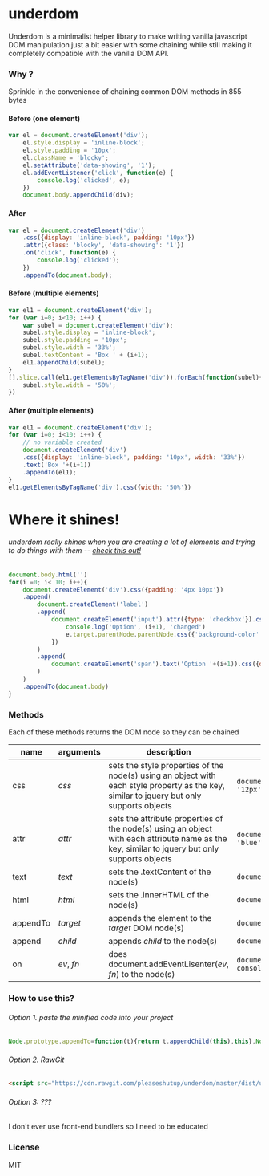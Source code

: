 # underdom
Underdom is a minimalist helper library to make writing vanilla javascript DOM manipulation just a bit easier with some chaining while still making it completely compatible with the vanilla DOM API.

### Why ?
Sprinkle in the convenience of chaining common DOM methods in 855 bytes

#### Before (one element)
``` javascript
var el = document.createElement('div');
    el.style.display = 'inline-block';
    el.style.padding = '10px';
    el.className = 'blocky';
    el.setAttribute('data-showing', '1');
    el.addEventListener('click', function(e) {
        console.log('clicked', e);
    })
    document.body.appendChild(div);
```

#### After
``` javascript
var el = document.createElement('div')
    .css({display: 'inline-block', padding: '10px'})
    .attr({class: 'blocky', 'data-showing': '1'})
    .on('click', function(e) {
        console.log('clicked');
    })
    .appendTo(document.body);
```

#### Before (multiple elements)
``` javascript
var el1 = document.createElement('div');
for (var i=0; i<10; i++) {
    var subel = document.createElement('div');
    subel.style.display = 'inline-block';
    subel.style.padding = '10px';
    subel.style.width = '33%';
    subel.textContent = 'Box ' + (i+1);
    el1.appendChild(subel);
}
[].slice.call(el1.getElementsByTagName('div')).forEach(function(subel){
    subel.style.width = '50%';
})
```

#### After (multiple elements)
``` javascript
var el1 = document.createElement('div');
for (var i=0; i<10; i++) {
    // no variable created
    document.createElement('div')
    .css({display: 'inline-block', padding: '10px', width: '33%'})
    .text('Box '+(i+1))
    .appendTo(el1);
}
el1.getElementsByTagName('div').css({width: '50%'})
```

# Where it shines!
###### underdom really shines when you are creating a lot of elements and trying to do things with them -- [check this out!][0]
``` javascript
document.body.html('')
for(i =0; i< 10; i++){
    document.createElement('div').css({padding: '4px 10px'})
    .append(
        document.createElement('label')
        .append(
            document.createElement('input').attr({type: 'checkbox'}).css({display: 'inline-block', 'vertical-align':'top'}).on('change', function(e){
                console.log('Option', (i+1), 'changed')
                e.target.parentNode.parentNode.css({'background-color': e.target.checked ? 'red' : 'blue'})
            })
        )
        .append(
            document.createElement('span').text('Option '+(i+1)).css({display: 'inline-block', 'vertical-align':'top'})
        )
    )
    .appendTo(document.body)
}
```

### Methods

Each of these methods returns the DOM node so they can be chained

| name | arguments | description | example |
| --- | --- | --- | --- |
| css | _css_ | sets the style properties of the node(s) using an object with each style property as the key, similar to jquery but only supports objects | `document.querySelectorAll('span').css({background: 'red', 'font-size': '12px'})`
| attr | _attr_ | sets the attribute properties of the node(s) using an object with each attribute name as the key, similar to jquery but only supports objects | `document.getElementsByTagName('input').css({checked: true, 'data-color': 'blue'})`
| text | _text_ | sets the .textContent of the node(s) | `document.getElementsByClassName('items').text('Hello')`
| html | _html_ | sets the .innerHTML of the node(s) | `document.querySelectorAll('div[data-color="blue"]').html('<span>hi</span>')`
| appendTo | _target_ | appends the element to the _target_ DOM node(s) | `document.createElement('div').html('<span>hi</span>').appendTo(document.body)`
| append | _child_ | appends _child_ to the node(s) | `document.body.append(document.createElement('div').text('hello'))`
| on | _ev_, _fn_ | does document.addEventLisenter(_ev_, _fn_) to the node(s) | `document.getElementsByTagName('input').on('change', function(e){ console.log('checked', e.target.checked); })`


### How to use this?
###### Option 1. paste the minified code into your project
``` javascript 
Node.prototype.appendTo=function(t){return t.appendChild(this),this},Node.prototype.append=function(t){return this.appendChild(t),this},Node.prototype.text=function(t){return this.textContent=t||"",this},Node.prototype.html=function(t){return this.innerHTML=t||"",this},Node.prototype.css=function(t){for(var o in t)this.style.setProperty(o,t[o]);return this},Node.prototype.attr=function(t){for(var o in t)t[o]||0===t[o]?"boolean"==typeof t[o]?this[o]=t[o]:this.setAttribute(o,t[o]):this.removeAttribute(o);return this},Node.prototype.on=function(t,o){return this.addEventListener(t,o),this},NodeList.prototype.__proto__=Array.prototype;var methods=["css","attr","appendTo","append","text","html"];methods.forEach(function(t){NodeList.prototype[t]=HTMLCollection.prototype[t]=function(o,e){for(var r=this.length-1;r>=0;r--)this[r][t](o,e);return this}});
```

###### Option 2. RawGit
``` html
<script src="https://cdn.rawgit.com/pleaseshutup/underdom/master/dist/underdom.min.js"></script>
```

###### Option 3: ???
I don't ever use front-end bundlers so I need to be educated


### License
MIT

[0]: https://cdn.rawgit.com/pleaseshutup/underdom/master/test.html